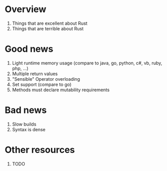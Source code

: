 # Overview
1. Things that are excellent about Rust
1. Things that are terrible about Rust


# Good news
1. Light runtime memory usage (compare to java, go, python, c#, vb, ruby, php, ...)
1. Multiple return values
1. "Sensible" Operator overloading
1. Set support (compare to go)
1. Methods must declare mutability requirements


# Bad news
1. Slow builds
1. Syntax is dense


# Other resources
1. TODO